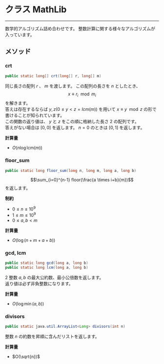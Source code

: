 # クラス MathLib
- - -

数学的アルゴリズム詰め合わせです。
整数計算に関する様々なアルゴリズムが入っています。

## メソッド
### crt
```java
public static long[] crt(long[] r, long[] m)
```

同じ長さの配列 $r$ 、 $m$ を渡します。
この配列の長さを $n$ としたとき、 $$x \equiv r_i \mod m_i$$ を解きます。  
答えは存在するならば $y, z (0 \leq y < z = lcm(m))$ を用いて $x \equiv y \mod z$ の形で書けることが知られています。  
この関数の返り値は、 $y$ と $z$ をこの順に格納した長さ $2$ の配列です。  
答えがない場合は $[0,0]$ を返します。 $n=0$ のときは $[0,1]$ を返します。

**計算量**
* $O(n \log \mathrm{lcm}(m))$

### floor_sum
```java
public static long floor_sum(long n, long m, long a, long b)
```

$$\sum_{i=0}^{n-1} floor(\frac{a \times i+b}{m})$$ を返します。

**制約**
* $0 \leq n \leq 10^9$
* $1 \leq m \leq 10^9$
* $0 \leq a,b < m$

**計算量**
* $O(\log (n+m+a+b))$

### gcd, lcm

```java
public static long gcd(long a, long b)
public static long lcm(long a, long b)
```
$2$ 整数 $a, b$ の最大公約数、最小公倍数を返します。  
返り値は必ず非負整数になります。

**計算量**
* $O(\log \min(a,b))$

### divisors
```java
public static java.util.ArrayList<Long> divisors(int n)
```
整数 $n$ の約数を昇順に含んだリストを返します。

**計算量**
* $O(\sqrt{n})$
